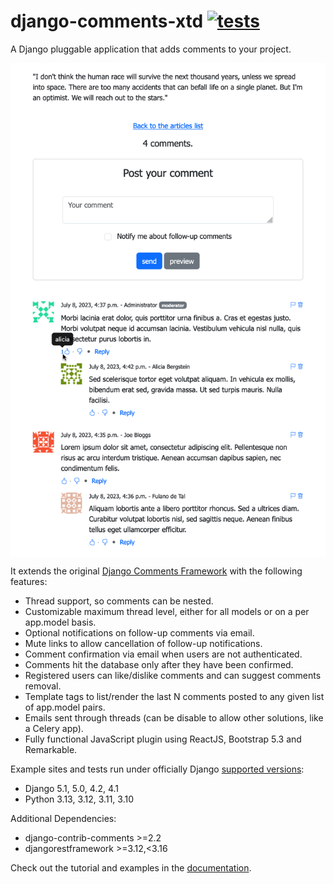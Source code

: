 # django-comments-xtd  [![tests](https://github.com/danirus/django-comments-xtd/workflows/tests/badge.svg)](https://github.com/danirus/django-comments-xtd/actions/workflows/ci-pipeline.yml)

A Django pluggable application that adds comments to your project.

<p align="center"><img align="center" src="https://github.com/danirus/django-comments-xtd/blob/master/docs/images/cover.light.png"></p>

It extends the original [Django Comments Framework](https://pypi.python.org/pypi/django-contrib-comments) with the following features:

* Thread support, so comments can be nested.
* Customizable maximum thread level, either for all models or on a per app.model basis.
* Optional notifications on follow-up comments via email.
* Mute links to allow cancellation of follow-up notifications.
* Comment confirmation via email when users are not authenticated.
* Comments hit the database only after they have been confirmed.
* Registered users can like/dislike comments and can suggest comments removal.
* Template tags to list/render the last N comments posted to any given list of app.model pairs.
* Emails sent through threads (can be disable to allow other solutions, like a Celery app).
* Fully functional JavaScript plugin using ReactJS, Bootstrap 5.3 and Remarkable.

Example sites and tests run under officially Django [supported versions](https://www.djangoproject.com/download/#supported-versions):

* Django 5.1, 5.0, 4.2, 4.1
* Python 3.13, 3.12, 3.11, 3.10

Additional Dependencies:

* django-contrib-comments >=2.2
* djangorestframework >=3.12,<3.16

Check out the tutorial and examples in the [documentation](http://readthedocs.org/docs/django-comments-xtd/).
